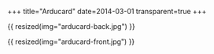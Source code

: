 +++
title="Arducard"
date=2014-03-01
transparent=true
+++

{{ resized(img="arducard-back.jpg") }}

{{ resized(img="arducard-front.jpg") }}

